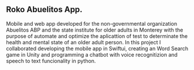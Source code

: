 ## Roko Abuelitos App.

Mobile and web app developed for the non-governmental organization Abuelitos ABP and the state institute for older adults in Monterey with the purpose of automate and optimize the aplicattion of test to determinate the health and mental state of an older adult person.
In this project I collaborated developing the mobile app in Swiftui, creating an Word Search game in Unity and programming a chatbot with voice recognitizion and speech to text funcionality in python.